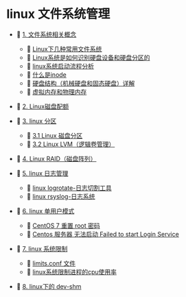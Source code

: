 # linux 文件系统管理

- 📑 [1. 文件系统相关概念](linux%20文件系统管理/1.%20文件系统相关概念.md)

  - 📄 [Linux下几种常用文件系统](linux%20文件系统管理/1.%20文件系统相关概念/Linux下几种常用文件系统.md)
  - 📄 [Linux系统是如何识别硬盘设备和硬盘分区的](linux%20文件系统管理/1.%20文件系统相关概念/Linux系统是如何识别硬盘设备和硬盘分区的.md)
  - 📄 [linux系统启动流程分析](linux%20文件系统管理/1.%20文件系统相关概念/linux系统启动流程分析.md)
  - 📄 [什么是inode](linux%20文件系统管理/1.%20文件系统相关概念/什么是inode.md)
  - 📄 [硬盘结构（机械硬盘和固态硬盘）详解](linux%20文件系统管理/1.%20文件系统相关概念/硬盘结构（机械硬盘和固态硬盘）详解.md)
  - 📄 [虚拟内存和物理内存](linux%20文件系统管理/1.%20文件系统相关概念/虚拟内存和物理内存.md)
- 📄 [2. Linux磁盘配额](linux%20文件系统管理/2.%20Linux磁盘配额.md)
- 📑 [3. linux 分区](linux%20文件系统管理/3.%20linux%20分区.md)

  - 📄 [3.1 Linux 磁盘分区](linux%20文件系统管理/3.%20linux%20分区/3.1%20Linux%20磁盘分区.md)
  - 📄 [3.2 Linux LVM（逻辑卷管理）](linux%20文件系统管理/3.%20linux%20分区/3.2%20Linux%20LVM（逻辑卷管理）.md)
- 📄 [4. Linux RAID（磁盘阵列）](linux%20文件系统管理/4.%20Linux%20RAID（磁盘阵列）.md)
- 📑 [5. linux 日志管理](linux%20文件系统管理/5.%20linux%20日志管理.md)

  - 📄 [linux logrotate-日志切割工具](linux%20文件系统管理/5.%20linux%20日志管理/linux%20logrotate-日志切割工具.md)
  - 📄 [linux rsyslog-日志系统](linux%20文件系统管理/5.%20linux%20日志管理/linux%20rsyslog-日志系统.md)
- 📑 [6. linux 单用户模式](linux%20文件系统管理/6.%20linux%20单用户模式.md)

  - 📄 [CentOS 7 重置 root 密码](linux%20文件系统管理/6.%20linux%20单用户模式/CentOS%207%20重置%20root%20密码.md)
  - 📄 [Centos 服务器 无法启动 Failed to start Login Service ](linux%20文件系统管理/6.%20linux%20单用户模式/Centos%20服务器%20无法启动%20Failed%20to%20start%20Login%20Service%20.md)
- 📑 [7. linux 系统限制](linux%20文件系统管理/7.%20linux%20系统限制.md)

  - 📄 [limits.conf 文件](linux%20文件系统管理/7.%20linux%20系统限制/limits.conf%20文件.md)
  - 📄 [linux系统限制进程的cpu使用率](linux%20文件系统管理/7.%20linux%20系统限制/linux系统限制进程的cpu使用率.md)
- 📄 [8. linux下的 dev-shm](linux%20文件系统管理/8.%20linux下的%20dev-shm.md)

‍
